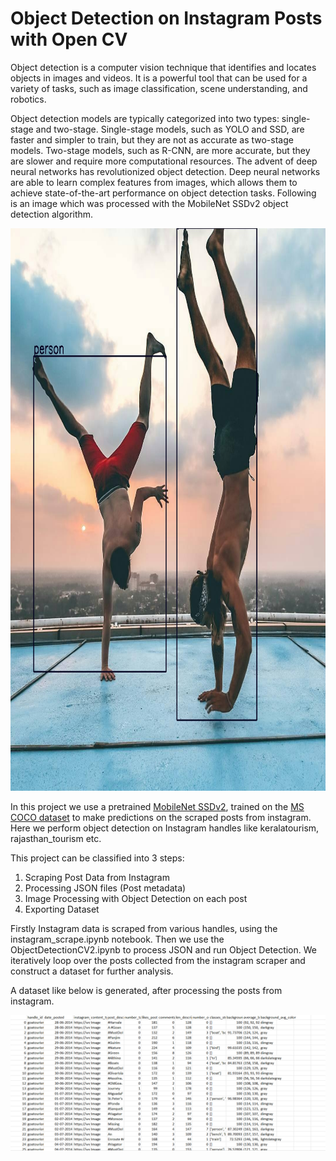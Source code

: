 # Object Detection on Instagram Posts with Open CV

Object detection is a computer vision technique that identifies and locates objects in images and videos. It is a powerful tool that can be used for a variety of tasks, such as image classification, scene understanding, and robotics.

Object detection models are typically categorized into two types: single-stage and two-stage. Single-stage models, such as YOLO and SSD, are faster and simpler to train, but they are not as accurate as two-stage models. Two-stage models, such as R-CNN, are more accurate, but they are slower and require more computational resources. The advent of deep neural networks has revolutionized object detection. Deep neural networks are able to learn complex features from images, which allows them to achieve state-of-the-art performance on object detection tasks.
Following is an image which was processed with the MobileNet SSDv2 object detection algorithm.

<img src="https://github.com/aaryan20/Object-Detection-Open-CV/blob/245b4976b15934773fade9c749df8d31901de1b1/image_result.jpg"  width="750" height="900">


In this project we use a pretrained [MobileNet SSDv2](https://github.com/tensorflow/models/blob/master/research/object_detection/g3doc/tf2_detection_zoo.md), trained on the [MS COCO dataset](https://cocodataset.org/) to make predictions on the scraped posts from instagram.
Here we perform object detection on Instagram handles like keralatourism, rajasthan_tourism etc.

This project can be classified into 3 steps:
1. Scraping Post Data from Instagram
2. Processing JSON files (Post metadata)
3. Image Processing with Object Detection on each post
4. Exporting Dataset

Firstly Instagram data is scraped from various handles, using the instagram_scrape.ipynb notebook.
Then we use the ObjectDetectionCV2.ipynb to process JSON and run Object Detection.
We iteratively loop over the posts collected from the instagram scraper and construct a dataset for further analysis.


A dataset like below is generated, after processing the posts from instagram.


![dataset](https://github.com/aaryan20/Object-Detection-Open-CV/blob/a577ce4bac121d766a2ab7d36a3ec2846c4dfe9a/dataset2.png)



